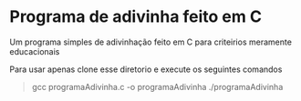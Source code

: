 # Programa de adivinha feito em C

<p>Um programa simples de adivinhação feito em C para criteirios meramente educacionais </p>
<p>Para usar apenas clone esse diretorio e execute os seguintes comandos</p>

> gcc programaAdivinha.c -o programaAdivinha
> ./programaAdivinha
